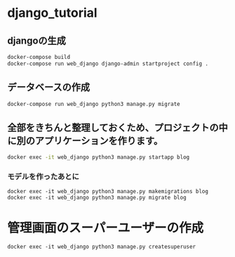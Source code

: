 # django_tutorial

## djangoの生成
```bash
docker-compose build
docker-compose run web_django django-admin startproject config .
```

## データベースの作成
```bash
docker-compose run web_django python3 manage.py migrate
```

## 全部をきちんと整理しておくため、プロジェクトの中に別のアプリケーションを作ります。
```bash
docker exec -it web_django python3 manage.py startapp blog
```

### モデルを作ったあとに
```
docker exec -it web_django python3 manage.py makemigrations blog
docker exec -it web_django python3 manage.py migrate blog
```

# 管理画面のスーパーユーザーの作成
```
docker exec -it web_django python3 manage.py createsuperuser
```